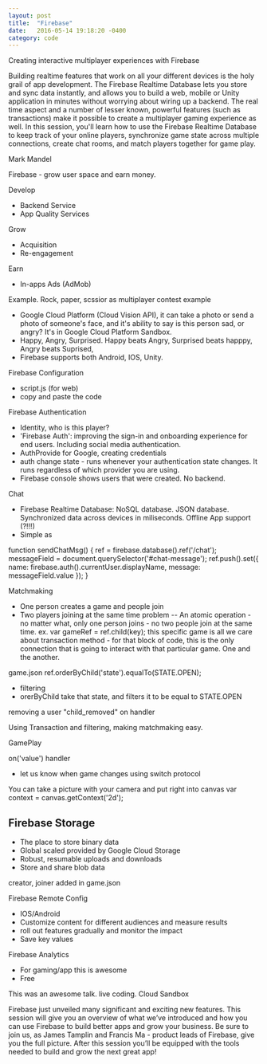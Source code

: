 ```yaml
---
layout: post
title:  "Firebase"
date:   2016-05-14 19:18:20 -0400
category: code
---
```


Creating interactive multiplayer experiences with Firebase

Building realtime features that work on all your different devices is the holy grail of app development. The Firebase Realtime Database lets you store and sync data instantly, and allows you to build a web, mobile or Unity application in minutes without worrying about wiring up a backend. The real time aspect and a number of lesser known, powerful features (such as transactions) make it possible to create a multiplayer gaming experience as well. In this session, you'll learn how to use the Firebase Realtime Database to keep track of your online players, synchronize game state across multiple connections, create chat rooms, and match players together for game play.

Mark Mandel

Firebase - grow user space and earn money. 

Develop
- Backend Service
- App Quality Services

Grow
- Acquisition
- Re-engagement

Earn
- In-apps Ads (AdMob)

Example. Rock, paper, scssior as multiplayer contest example
- Google Cloud Platform (Cloud Vision API), it can take a photo or send a photo of someone's face, and it's ability to say is this person sad, or angry? It's in Google Cloud Platform Sandbox.
- Happy, Angry, Surprised. Happy beats Angry, Surprised beats happpy, Angry beats Suprised, 
- Firebase supports both Android, IOS, Unity.

Firebase Configuration
- script.js (for web)
- copy and paste the code

Firebase Authentication
- Identity, who is this player?
- 'Firebase Auth': improving the sign-in and onboarding experience for end users. Including social media authentication.
- AuthProvide for Google, creating credentials
- auth change state - runs whenever your authentication state changes. It runs regardless of which provider you are using. 
- Firebase console shows users that were created. No backend.

Chat
- Firebase Realtime Database: NoSQL database. JSON database. Synchronized data across devices in miliseconds. Offline App support (?!!!)
- Simple as 

function sendChatMsg() {
	ref = firebase.database().ref('/chat');
	messageField = document.querySelector('#chat-message');
	ref.push().set({
		name: firebase.auth().currentUser.displayName,
		message: messageField.value
	});
}

Matchmaking
- One person creates a game and people join
- Two players joining at the same time problem
-- An atomic operation - no matter what, only one person joins - no two people join at the same time.
ex. var gameRef = ref.child(key);
this specific game is all we care about
transaction method - for that block of code, this is the only connection that is going to interact with that particular game. One and the another.

game.json
ref.orderByChild('state').equalTo(STATE.OPEN);
- filtering
- orerByChild take that state, and filters it to be equal to STATE.OPEN

removing a user
"child_removed" on handler

Using Transaction and filtering, making matchmaking easy.

GamePlay

on('value') handler
- let us know when game changes using switch protocol

You can take a picture with your camera and put right into canvas
var context = canvas.getContext('2d');

## Firebase Storage
- The place to store binary data
- Global scaled provided by Google Cloud Storage
- Robust, resumable uploads and downloads
- Store and share blob data

creator, joiner added in game.json

Firebase Remote Config
- IOS/Android
- Customize content for different audiences and measure results
- roll out features gradually and monitor the impact
- Save key values

Firebase Analytics
- For gaming/app this is awesome
- Free

This was an awesome talk. live coding.
Cloud Sandbox


Firebase just unveiled many significant and exciting new features. This session will give you an overview of what we’ve introduced and how you can use Firebase to build better apps and grow your business. Be sure to join us, as James Tamplin and Francis Ma - product leads of Firebase, give you the full picture. After this session you’ll be equipped with the tools needed to build and grow the next great app!